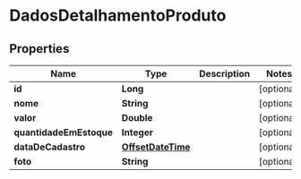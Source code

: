 # DadosDetalhamentoProduto

## Properties
Name | Type | Description | Notes
------------ | ------------- | ------------- | -------------
**id** | **Long** |  |  [optional]
**nome** | **String** |  |  [optional]
**valor** | **Double** |  |  [optional]
**quantidadeEmEstoque** | **Integer** |  |  [optional]
**dataDeCadastro** | [**OffsetDateTime**](OffsetDateTime.md) |  |  [optional]
**foto** | **String** |  |  [optional]
